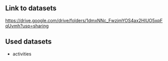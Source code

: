 ## Link to datasets
https://drive.google.com/drive/folders/1dmxNNc_FwzjmYOS4ax2HlUO5xpFqUvmh?usp=sharing

## Used datasets
* activities



